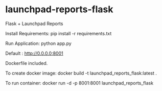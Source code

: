 # launchpad-reports-flask
Flask + Launchpad Reports

Install Requirements: pip install -r requirements.txt

Run Application: python app.py

Default : http://0.0.0.0:8001

Dockerfile included. 

To create docker image: docker build -t launchpad_reports_flask:latest .

To run container: docker run -d -p 8001:8001 launchpad_reports_flask
